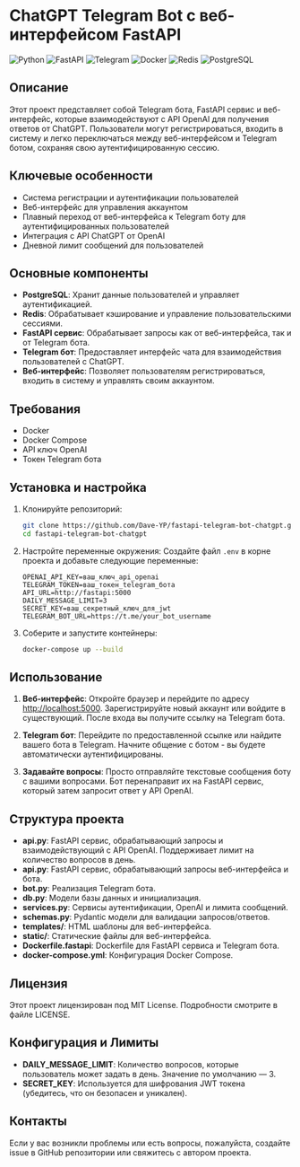 # ChatGPT Telegram Bot с веб-интерфейсом FastAPI

![Python](https://img.shields.io/badge/Python-3776AB?style=for-the-badge&logo=python&logoColor=white)
![FastAPI](https://img.shields.io/badge/FastAPI-009688?style=for-the-badge&logo=fastapi&logoColor=white)
![Telegram](https://img.shields.io/badge/Telegram-2CA5E0?style=for-the-badge&logo=telegram&logoColor=white)
![Docker](https://img.shields.io/badge/Docker-2496ED?style=for-the-badge&logo=docker&logoColor=white)
![Redis](https://img.shields.io/badge/Redis-DC382D?style=for-the-badge&logo=redis&logoColor=white)
![PostgreSQL](https://img.shields.io/badge/PostgreSQL-336791?style=for-the-badge&logo=postgresql&logoColor=white)

## Описание

Этот проект представляет собой Telegram бота, FastAPI сервис и веб-интерфейс, которые взаимодействуют с API OpenAI для получения ответов от ChatGPT. Пользователи могут регистрироваться, входить в систему и легко переключаться между веб-интерфейсом и Telegram ботом, сохраняя свою аутентифицированную сессию.

## Ключевые особенности

- Система регистрации и аутентификации пользователей
- Веб-интерфейс для управления аккаунтом
- Плавный переход от веб-интерфейса к Telegram боту для аутентифицированных пользователей
- Интеграция с API ChatGPT от OpenAI
- Дневной лимит сообщений для пользователей

## Основные компоненты

- **PostgreSQL**: Хранит данные пользователей и управляет аутентификацией.
- **Redis**: Обрабатывает кэширование и управление пользовательскими сессиями.
- **FastAPI сервис**: Обрабатывает запросы как от веб-интерфейса, так и от Telegram бота.
- **Telegram бот**: Предоставляет интерфейс чата для взаимодействия пользователей с ChatGPT.
- **Веб-интерфейс**: Позволяет пользователям регистрироваться, входить в систему и управлять своим аккаунтом.

## Требования

- Docker
- Docker Compose
- API ключ OpenAI
- Токен Telegram бота

## Установка и настройка

1. Клонируйте репозиторий:

   ```bash
   git clone https://github.com/Dave-YP/fastapi-telegram-bot-chatgpt.git
   cd fastapi-telegram-bot-chatgpt
    ```

2. Настройте переменные окружения:
    Создайте файл `.env` в корне проекта и добавьте следующие переменные:

    ```env
    OPENAI_API_KEY=ваш_ключ_api_openai
    TELEGRAM_TOKEN=ваш_токен_telegram_бота
    API_URL=http://fastapi:5000
    DAILY_MESSAGE_LIMIT=3
    SECRET_KEY=ваш_секретный_ключ_для_jwt
    TELEGRAM_BOT_URL=https://t.me/your_bot_username
    ```

3. Соберите и запустите контейнеры:

    ```bash
    docker-compose up --build
    ```

## Использование

1. **Веб-интерфейс**:
    Откройте браузер и перейдите по адресу <http://localhost:5000>.
    Зарегистрируйте новый аккаунт или войдите в существующий.
    После входа вы получите ссылку на Telegram бота.

2. **Telegram бот**:
    Перейдите по предоставленной ссылке или найдите вашего бота в Telegram.
    Начните общение с ботом - вы будете автоматически аутентифицированы.

3. **Задавайте вопросы**:
    Просто отправляйте текстовые сообщения боту с вашими вопросами.
    Бот перенаправит их на FastAPI сервис, который затем запросит ответ у API OpenAI.

## Структура проекта

- **api.py**: FastAPI сервис, обрабатывающий запросы и взаимодействующий с API OpenAI. Поддерживает лимит на количество вопросов в день.
- **api.py**: FastAPI сервис, обрабатывающий запросы веб-интерфейса и бота.
- **bot.py**: Реализация Telegram бота.
- **db.py**: Модели базы данных и инициализация.
- **services.py**: Сервисы аутентификации, OpenAI и лимита сообщений.
- **schemas.py**: Pydantic модели для валидации запросов/ответов.
- **templates/**: HTML шаблоны для веб-интерфейса.
- **static/**: Статические файлы для веб-интерфейса.
- **Dockerfile.fastapi**: Dockerfile для FastAPI сервиса и Telegram бота.
- **docker-compose.yml**: Конфигурация Docker Compose.

## Лицензия

Этот проект лицензирован под MIT License. Подробности смотрите в файле LICENSE.

## Конфигурация и Лимиты

- **DAILY_MESSAGE_LIMIT**: Количество вопросов, которые пользователь может задать в день. Значение по умолчанию — 3.
- **SECRET_KEY**: Используется для шифрования JWT токена (убедитесь, что он безопасен и уникален).

## Контакты

Если у вас возникли проблемы или есть вопросы, пожалуйста, создайте issue в GitHub репозитории или свяжитесь с автором проекта.
